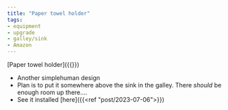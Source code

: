 ```yaml
---
title: "Paper towel holder"
tags:
- equipment
- upgrade
- galley/sink
- Amazon
---
```

[Paper towel holder]({{<amazon B002YI653C>}})
- Another simplehuman design
- Plan is to put it somewhere above the sink in the galley. There *should* be enough room up there....
- See it installed [here]({{<ref "post/2023-07-06">}})

